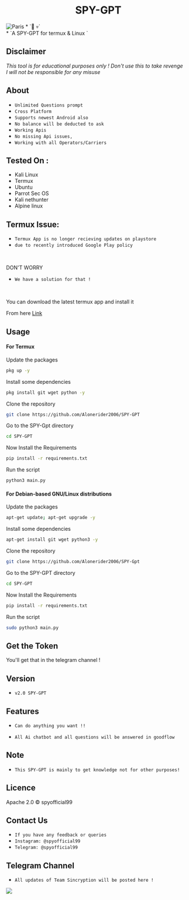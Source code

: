 <h1 align="center">SPY-GPT<br>
</h1>
<img src="pngwing.com.png" alt="Paris" class="center">
* `📱 💀`<br />
* `A SPY-GPT for termux & Linux `

## Disclaimer
*This tool is for educational purposes only !*
_Don't use this to take revenge_<br />
*I will not be responsible for any misuse*

## About
* `Unlimited Questions prompt`
* `Cross Platform`
* `Supports newest Android also`
* `No balance will be deducted to ask`
* `Working Apis`
* `No missing Api issues,`
* `Working with all Operators/Carriers`

## Tested On :
<ul>
  <li>Kali Linux</li>
  <li>Termux</li>
  <li>Ubuntu</li>
  <li>Parrot Sec OS</li>
  <li>Kali nethunter</li>
  <li>Alpine linux</li>
  
</ul>

## Termux Issue:
* `Termux App is no longer recieving updates on playstore`
* `due to recently introduced Google Play policy `
<br>

DON'T WORRY
* `We have a solution for that !`
<br>


You can download the latest termux app and install it

From here <a href="https://f-droid.org/repo/com.termux_118.apk">Link</a>

## Usage



#### For Termux

Update the packages
```bash
pkg up -y
```
Install some dependencies
```bash
pkg install git wget python -y
```
Clone the repository
```bash
git clone https://github.com/Alonerider2006/SPY-GPT
```
Go to the SPY-Gpt directory
```bash
cd SPY-GPT
```
Now Install the Requirements 
```bash
pip install -r requirements.txt
```
Run the script
```bash
python3 main.py
```



#### For Debian-based GNU/Linux distributions

Update the packages
```bash
apt-get update; apt-get upgrade -y
```
Install some dependencies
```bash
apt-get install git wget python3 -y
```
Clone the repository
```bash
git clone https://github.com/Alonerider2006/SPY-Gpt
```
Go to the SPY-GPT directory
```bash
cd SPY-GPT
```
Now Install the Requirements 
```bash
pip install -r requirements.txt
```
Run the script
```bash
sudo python3 main.py
```

## Get the Token

You'll get that in the telegram channel !

## Version
* `v2.0 SPY-GPT`

## Features
* `Can do anything you want !!`

* `All Ai chatbot and all questions will be answered in goodflow`

## Note
* `This SPY-GPT is mainly to get knowledge not for other purposes!`

## Licence
Apache 2.0 © spyofficial99


## Contact Us
* `If you have any feedback or queries`
* `Instagram: @spyofficial99`
* `Telegram: @spyofficial99`

## Telegram Channel

* `All updates of Team Sincryption will be posted here !`

<a href="https://t.me/spyofficial99">
         <img src="https://smartiblogster.com/wp-content/uploads/2021/03/smartiblogster-iblogster-join-telegram-channel.png">
